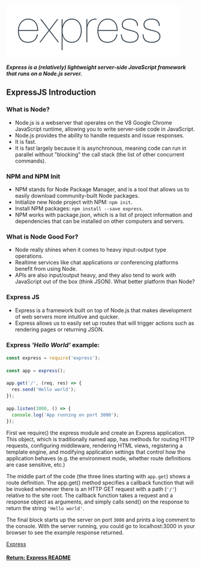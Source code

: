 ![express logo](../img/expressJS.png)

___Express is a (relatively) lightweight server-side JavaScript framework that runs on a Node.js server.___
## ExpressJS Introduction

### What is Node?
- Node.js is a webserver that operates on the V8 Google Chrome JavaScript runtime, allowing you to write server-side code in JavaScript.
- Node.js provides the ability to handle requests and issue responses.
- It is fast.
- It is fast largely because it is asynchronous, meaning code can run in parallel without "blocking" the call stack (the list of other concurrent commands).

### NPM and NPM Init
- NPM stands for Node Package Manager, and is a tool that allows us to easily download community-built Node packages.
- Initialize new Node project with NPM: `npm init`.
- Install NPM packages: `npm install --save express`.
- NPM works with package.json, which is a list of project information and dependencies that can be installed on other computers and servers.

### What is Node Good For?
- Node really shines when it comes to heavy input-output type operations.
- Realtime services like chat applications or conferencing platforms benefit from using Node.
- APIs are also input/output heavy, and they also tend to work with JavaScript out of the box (think JSON). What better platform than Node?

### Express JS
- Express is a framework built on top of Node.js that makes development of web servers more intuitive and quicker.
- Express allows us to easily set up routes that will trigger actions such as rendering pages or returning JSON.

### Express ___'Hello World'___ example:
```js
const express = require('express');

const app = express();

app.get('/', (req, res) => {
  res.send('Hello world');
});

app.listen(3000, () => {
  console.log('App running on port 3000');
});
```
First we require() the express module and create an Express application. This object, which is traditionally named app, has methods for routing HTTP requests, configuring middleware, rendering HTML views, registering a template engine, and modifying application settings that control how the application behaves (e.g. the environment mode, whether route definitions are case sensitive, etc.)

The middle part of the code (the three lines starting with `app.get`) shows a route definition. The app.get() method specifies a callback function that will be invoked whenever there is an HTTP GET request with a path (`'/'`) relative to the site root. The callback function takes a request and a response object as arguments, and simply calls send() on the response to return the string `'Hello world'`.

The final block starts up the server on port `3000` and prints a log comment to the console. With the server running, you could go to localhost:3000 in your browser to see the example response returned.

[Express](http://expressjs.com/)

#### [Return: Express README](../README.md)
